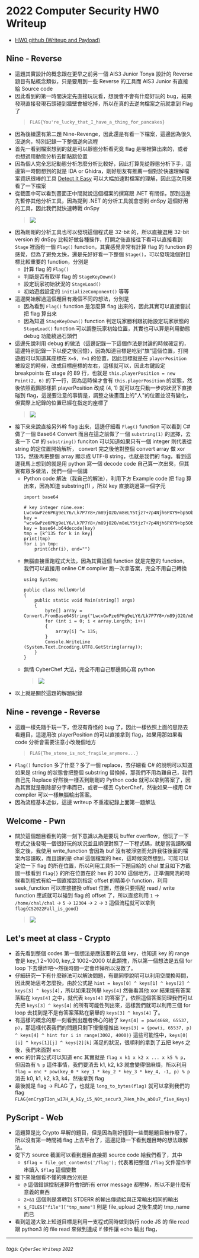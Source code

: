 # 2022 Computer Security HW0 Writeup

* [HW0 github (Writeup and Payload)](https://github.com/fdff87554/Computer-Security-2022/tree/main/Homework-00)

## Nine - Reverse

* 這題其實設計的概念跟在更早之前另一個 AIS3 Junior Tonya 設計的 Reverse 題目有點概念類似，只是要用到一些 Reverse 的工具而 AIS3 Junior 有直接給 Source code
* 因此看到的第一時間決定先直接玩玩看，想說會不會有什麼好玩的 bug，結果發現直接發現石頭碰到牆壁會被吃掉，所以在真的去逆向檔案之前就拿到 Flag 了
    > `FLAG{You're_lucky_that_I_have_a_thing_for_pancakes}`
* 因為後續還有第二題 Nine-Revenge，因此還是有看一下檔案，這邊因為很久沒逆向，特別記錄一下整個逆向流程
* 首先一看到檔案想到的就是可以靜態分析看究竟 flag 是哪裡算出來的，或者也想過用動態分析去斷點跳位置
* 因為個人完全忘記動態分析怎麼分析比較好，因此打算先從靜態分析下手，這邊第一時間想到的就是 IDA or Ghidra，剛好朋友有推薦一個對於快速理解檔案資訊很棒的工具 [Detect It Easy](https://github.com/horsicq/Detect-It-Easy) 可以大幅加速對檔案的理解，因此這次用來看了一下檔案
* 從截圖中可以看到畫面正中間就說這個檔案的撰寫跟 .NET 有關係，那到這邊先暫停其他分析工具，因為提到 .NET 的分析工具就會想到 dnSpy 這個好用的工具，因此我們就快速轉戰 dnSpy
    > ![](https://i.imgur.com/bF9OLQd.png)
* 因為剛剛的分析工具也可以發現這個程式是 32-bit 的，所以直接選用 32-bit version 的 dnSpy 比較好做各種操作，打開之後直接往下看可以直接看到 `Stage` 裡面有一個 `Flag()` function，其實感覺非常有計算 flag 的 function 的感覺，但為了避免太快，還是先好好看一下整個 `Stage()`，可以發現幾個對目標比較重要的 function，分別是
    * 計算 flag 的 `Flag()`
    * 判斷是否有取得 flag 的 `StageKeyDown()`
    * 設定玩家初始狀況的 `StageLoad()`
    * 初始遊戲設定的 `initializeComponent()` 等等
* 這邊開始解過這個題目有幾個不同的想法，分別是
    * 因為看到 `Flag()` function 是怎麼算 flag 出來的，因此其實可以直接嘗試把 flag 算出來
    * 因為知道 `StageKeyDown()` function 判定玩家勝利跟初始設定玩家狀態的 `StageLoad()` function 可以調整玩家初始位置，其實也可以算是利用動態 debug 功能繞過石頭們
* 這邊先說利用 debug 的做法（這邊記錄一下這個作法是討論的時候確定的，這邊特別記錄一下以便之後回憶），因為知道目標是吃到"旗"這個位置，打開遊戲可以知道其座標在 `X=5, Y=1` 的位置，因此目標就是在 `playerPosition` 被設定的時候，改成目標座標的左右，這樣就可以，因此右鍵設定 breakpoints 在 stage 的 89 行，也就是 `this.playerPosition = new Point(2, 6)` 的下一行，因為這時候才會有 `this.playerPosition` 的狀態，然後依照截圖那樣把 playerPosition 改成 (4, 1) 就可以在只動一步的狀況下直接碰到 flag，這邊要注意的事情是，調整之後畫面上的"人"的位置並沒有變化，但實際上紀錄的位置已經在指定的座標了
    > ![](https://i.imgur.com/WBnTLnX.png)
* 接下來來說直接另外幹 flag 出來，這邊仔細看 `Flag()` function 可以看到 C# 做了一個 Base64 Convert 而且在這之前做了一個 `substring(1)` 的選擇，去查一下 C# 的 `substring()` funciton 可以知道如果只有一個 integer 則代表從 string 的定位置開始解析， convert 完之後他對整個 convert array 做 xor 135，然後再把整個 array 顯示成 UTF-8 string，也就是我們的 flag，看到這邊我馬上想到的就是用 python 寫一個 decode code 自己算一次出來，但其實有眾多做法，我們一個一個講
    * Python code 解法（我自己的解法），利用下方 Example code 把 flag 算出來，因為知道 substring(1) ，所以 key 直接跳過第一個字元
        ```python=
        import base64

        # key integer nine.exe: LwcvGwPze6PKg9eLY6/Lk7P7Y8+/m89jO2O/m8eLY5tjz7+7p4Njh6PXY9+bp5Obs4vT6
        key = "wcvGwPze6PKg9eLY6/Lk7P7Y8+/m89jO2O/m8eLY5tjz7+7p4Njh6PXY9+bp5Obs4vT6"
        key = base64.b64decode(key)
        tmp = [k^135 for k in key]
        print(tmp)
        for i in tmp:
            print(chr(i), end="")
        ```
    * 無腦直接重跑程式大法，因為其實這個 function 就是完整的 function，我們可以直接用 online C# compiler 跑一次拿答案，完全不用自己轉換
        ```csharp=
        using System;

        public class HelloWorld
        {
            public static void Main(string[] args)
            {
                byte[] array = Convert.FromBase64String("LwcvGwPze6PKg9eLY6/Lk7P7Y8+/m89jO2O/m8eLY5tjz7+7p4Njh6PXY9+bp5Obs4vT6".Substring(1));
                for (int i = 0; i < array.Length; i++)
                {
                    array[i] ^= 135;
                }
                Console.WriteLine (System.Text.Encoding.UTF8.GetString(array));
            }
        }
        ```
    * 無情 CyberChef 大法，完全不用自己那邊開心寫 python
        > ![](https://i.imgur.com/N5w6lHW.png)
* 以上就是關於這題的解題紀錄

## Nine - revenge - Reverse

* 這題一樣先隨手玩一下，但沒有奇怪的 bug 了，因此一樣依照上面的思路去看題目，這邊用改 playerPosition 的可以直接拿到 flag，如果用那如果看 code 分析會需要注意小改幾個地方
    > `FLAG{The_stone_is_not_fragile_anymore...}`
* `Flag()` function 多了什麼？多了一個 replace，去仔細看 C# 的說明可以知道如果是 string 的狀態會把整個 substring 替換掉，那我們不用為難自己，我們自己先 Replace 好然後一樣丟到剛剛的 Python code 就可以拿到答案了，因為其實就是刪除部分字串而已，或者一樣丟 CyberChef，然後如果一樣用 C# compiler 可以一樣無腦輸出答案。
* 因為流程基本近似，這邊 writeup 不重複紀錄上面第一題解法

## Welcome - Pwn

* 關於這個題目看到的第一刻下意識以為是要玩 buffer overflow，但玩了一下程式之後發現一個很好玩的狀況並且順便對照了一下程式碼，就是當我讀取檔案之後，我使用 write_function 會因為 buf 沒有被淨空而允許我往後面的檔案內容讀取，而且讀的是 chal 這個檔案的 hex，這時候突然想到，可能可以定位一下 flag 的所在位置，所以利用工具拆一下題目給的 chal 並且如下方截圖一樣看到 `flag{}` 的所在位置在於 hex 的 3010 這個地方，正準備開洗的時候看到程式有給一個直接跳到指定 offset 的精美小 function，利用 seek_function 可以直接接換 offset 位置，然後只要搭配 read / write function 應該就可以碰到 flag 的 offset 了，所以直接利用 `1` -> `/home/chal/chal` -> `5` -> `12304` -> `2` -> `3` 這個流程就可以拿到 `flag{CS2022Fall_is_good}`
    > ![](https://i.imgur.com/mGtMg5z.png)

## Let's meet at class - Crypto

* 首先看到整個 codes 第一個想法是應該要幹五個 key，也知道 key 的 range 會是 key_1 2~1000, key_2 1002~2000 以此類推，所以第一個想法是五個 for loop 下去爆炸吧～然後時間一定會炸掉所以沒救了。
* 仔細研究一下有什麼辦法可以解決問題，有聽同學說明可以利用空間換時間，因此開始思考怎麼換，由於公式是 `hint = keys[0] ^ keys[1] ^ keys[2] ^ keys[3] ^ keys[4]`，所以如果我列舉 `keys[4]` 然後看其他 xor 結果能有答案落點在 `keys[4]` 之中，就代表 `keys[4]` 的答案了，依照這個答案同理我們可以先把 `keys[3] ^ keys[4]` 的所有可能性列出來，這樣我們就可以利用三個 for loop 去找到是不是有答案落點在窮舉的 `keys[3] ^ keys[4]` 了。
* 有這樣的概念的那一刻看到出題者佛心的給了 `keys[4] = pow(4668, 65537, p)`，那這樣代表我們的問題只剩下慢慢撞推出 `keys[3] = {pow(i, 65537, p) ^ keys[4] ^ hint for i in range(3002, 4000)}` 這些可能性中，`keys[0][i] ^ keys[1][j] ^ keys[2][k]` 滿足的狀況，很順利的拿到了五把 keys 之後，我們來面對 `enc`
* enc 的計算公式可以知道 enc 其實就是 `flag x k1 x k2 x ... x k5 % p`，但因為有 `% p` 這件事情，我們要消去 k1, k2, k3 就會變得很麻煩，所以利用 `flag = enc * pow(key_0 * key_1 * key_2 * key_3 * key_4, -1, p) % p` 消去 k0, k1, k2, k3, k4，然後拿到 flag
* 最後就是 flag -> FLAG 了，也就是 `long_to_bytes(flag)` 就可以拿到我們的 flag `FLAG{enCrypTIon_wI7H_A_kEy_i5_N0t_secur3_7Hen_h0w_ab0u7_f1ve_Keys}`

## PyScript - Web

* 這題算是比 Crypto 早解的題目，但是因為剛好撞到一些問題題目被作廢了，所以沒有第一時間補 flag 上去平台了，這邊記錄一下看到題目時的想法跟解法。
* 從下方 source 截圖可以看到題目直接把 source code 給我們看了，其中
    * `$flag = file_get_contents('/flag');` 代表著把整個 `/flag` 文件當作字串讀入 `$flag` 這個變數
* 接下來幾個看不懂的東西分別是 
    * `@` 這個錯誤控制運算符會把所有 error message 都壓掉，所以不是什麼有意義的東西
    * `2>&1` 這個則是將轉到 STDERR 的輸出傳遞給與正常輸出相同的輸出
    * `$_FILES["file"]["tmp_name"]` 則是 file_upload 之後生成的 tmp_name 而已
* 看到這邊大致上知道目標是利用一支程式同時做到執行 node JS 的 file read 跟 python3 的 file read 來做到達成 if 條件讓 echo 輸出 flag，


---
###### tags: `CyberSec` `Writeup` `2022`

<style>
.navbar-brand::after { content: " × Crazyfire Lee"; }
</style>